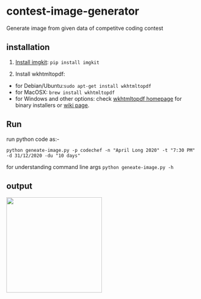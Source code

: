 # contest-image-generator
Generate image from given data of competitve coding contest

## installation
1. [Install imgkit](https://pypi.org/project/imgkit/):
`pip install imgkit`

2. Install wkhtmltopdf:
* for Debian/Ubuntu:`sudo apt-get install wkhtmltopdf`
* for MacOSX: `brew install wkhtmltopdf`
* for Windows and other options: check [wkhtmltopdf homepage](http://wkhtmltopdf.org/) for binary installers or [wiki page](https://github.com/pdfkit/pdfkit/wiki/Installing-WKHTMLTOPDF).


## Run
run python code as:-

`python geneate-image.py -p codechef -n "April Long 2020" -t "7:30 PM" -d 31/12/2020 -du "10 days"`

for understanding command line args
`python geneate-image.py -h`

## output
<img src="https://github.com/codestromer/contest-image-generator/blob/main/April%20Long%202020.png" alt="" width="250"/>
